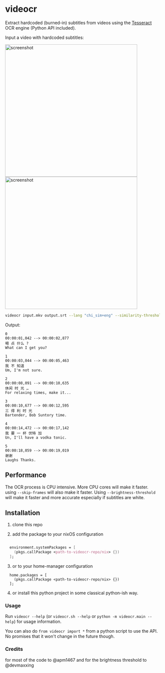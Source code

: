 # videocr

Extract hardcoded (burned-in) subtitles from videos using the [Tesseract](https://github.com/tesseract-ocr/tesseract) OCR engine (Python API included).

Input a video with hardcoded subtitles:

<p float="left">
  <img width="430" alt="screenshot" src="https://user-images.githubusercontent.com/10210967/56873658-3b76dd00-6a34-11e9-95c6-cd6edc721f58.png">
  <img width="430" alt="screenshot" src="https://user-images.githubusercontent.com/10210967/56873659-3b76dd00-6a34-11e9-97aa-2c3e96fe3a97.png">
</p>

```bash
videocr input.mkv output.srt --lang "chi_sim+eng" --similarity-threshold 70 --confidence-threshold 65 --brightness-threshold 150
```

Output:

``` 
0
00:00:01,042 --> 00:00:02,877
喝 点 什么 ? 
What can I get you?

1
00:00:03,044 --> 00:00:05,463
我 不 知道
Um, I'm not sure.

2
00:00:08,091 --> 00:00:10,635
休闲 时 光 …
For relaxing times, make it...

3
00:00:10,677 --> 00:00:12,595
三 得 利 时 光
Bartender, Bob Suntory time.

4
00:00:14,472 --> 00:00:17,142
我 要 一 杯 伏特 加
Un, I'll have a vodka tonic.

5
00:00:18,059 --> 00:00:19,019
谢谢
Laughs Thanks.
```

## Performance

The OCR process is CPU intensive. More CPU cores will make it faster. using `--skip-frames` will also make it faster. Using `--brightness-threshold` will make it faster and more accurate especially if subtitles are white.

## Installation

1. clone this repo

2. add the package to your nixOS configuration 

  ```nix

    environment.systemPackages = [
      (pkgs.callPackage <path-to-videocr-repo/nix> {})
    ];

  ```
3. or to your home-manager configuration
  ```
    home.packages = [
      (pkgs.callPackage <path-to-videocr-repo/nix> {})
    ];
  ```
4. or install this python project in some classical python-ish way.


### Usage

Run `videocr --help` (or `videocr.sh --help` or `python -m videocr.main --help`) for usage information.

You can also do `from videocr import *` from a python script to use the API. No promises that it won't change in the future though.


### Credits

for most of the code to @apm1467 and for the brightness threshold to @devmaxxing